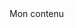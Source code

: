 <m-inplace-edit :editMode="true">
    <m-textfield slot="editMode"></m-textfield>
    <div slot="readMode">Mon contenu</div>
</m-inplace-edit>
